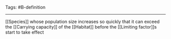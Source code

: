 Tags: #B-definition 

---
[[Species]] whose population size increases so quickly that it can exceed the [[Carrying capacity]] of the [[Habitat]] before the [[Limiting factor]]s start to take effect